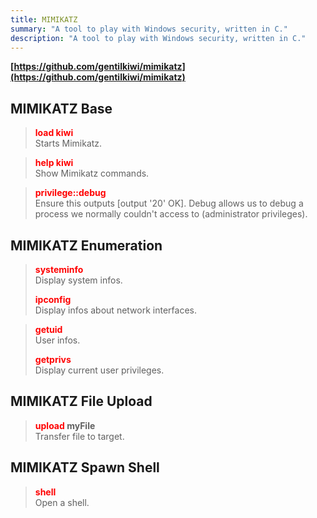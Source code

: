 ```yaml
---
title: MIMIKATZ
summary: "A tool to play with Windows security, written in C."
description: "A tool to play with Windows security, written in C."
---
```


**[https://github.com/gentilkiwi/mimikatz](https://github.com/gentilkiwi/mimikatz)**

## MIMIKATZ Base


 > 
 > **<font color=red>load kiwi</font>**</br>
 > Starts Mimikatz.

 > 
 > **<font color=red>help kiwi</font>**</br>
 > Show Mimikatz commands.

 > 
 > **<font color=red>privilege::debug</font>**</br>
 > Ensure this outputs \[output '20' OK\]. Debug allows us to debug a process we normally couldn't access to (administrator privileges).

## MIMIKATZ Enumeration


 > 
 > **<font color=red>systeminfo</font>**</br>
 > Display system infos.
 > 
 > **<font color=red>ipconfig</font>**</br>
 > Display infos about network interfaces.

 > 
 > **<font color=red>getuid</font>**</br>
 > User infos.
 > 
 > **<font color=red>getprivs</font>**</br>
 > Display current user privileges. 

## MIMIKATZ File Upload


 > 
 > **<font color=red>upload</font> myFile**</br>
 > Transfer file to target.

## MIMIKATZ Spawn Shell


 > 
 > **<font color=red>shell</font>**</br>
 > Open a shell.
